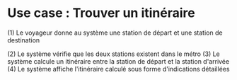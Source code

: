 # Use case : Trouver un itinéraire

(1) Le voyageur donne au système une station de départ et une station de destination

(2) Le système vérifie que les deux stations existent dans le métro
(3) Le système calcule un itinéraire entre la station de départ et la station d'arrivée
(4) Le système affiche l'itinéraire calculé sous forme d'indications détaillées